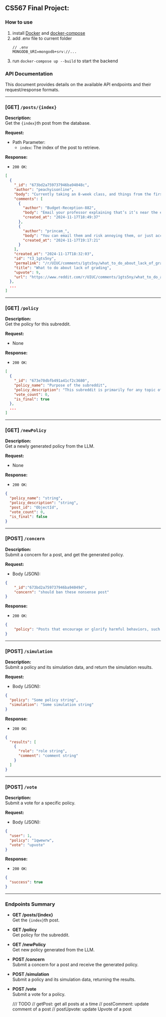 ## CS567 Final Project:

### How to use
1. install [Docker](https://docs.docker.com/desktop/setup/install/mac-install/) and [docker-compose](https://docs.docker.com/compose/install/)
2. add .env file to current folder
   ```
   // .env
   MONGODB_URI=mongodb+srv://...
   ```
3. run `docker-compose up --build` to start the backend 

### API Documentation

This document provides details on the available API endpoints and their request/response formats.

---

### [GET] `/posts/{index}`
**Description:**  
Get the `{index}`th post from the database.

**Request:**
- Path Parameter:
  - `index`: The index of the post to retrieve.

**Response:**
- `200 OK`:
```json
[
  {
    "_id": "673bd2a759737946ba94048c",
    "author": "peachyisonline",
    "body": "Currently taking an 8-week class, and things from the first week still haven't been graded. Not quite sure how to address this, since it's hard to see if I'm on the right path with my assignments if I never receive any feedback. What's the appropriate resource to reach out to?",
    "comments": [
      {
        "author": "Budget-Reception-882",
        "body": "Email your professor explaining that’s it’s near the end of the semester and you’d like to know where you stand in their course.",
        "created_at": "2024-11-17T18:49:37"
      },
      {
        "author": "princam_",
        "body": "You can email them and risk annoying them, or just accept it because apparently that is the standard here.",
        "created_at": "2024-11-17T19:17:21"
      }
    ],
    "created_at": "2024-11-17T18:32:03",
    "id": "t3_1gts5ny",
    "permalink": "/r/UIUC/comments/1gts5ny/what_to_do_about_lack_of_grading/",
    "title": "What to do about lack of grading",
    "upvote": 9,
    "url": "https://www.reddit.com/r/UIUC/comments/1gts5ny/what_to_do_about_lack_of_grading/"
  },
  ...
]
```

---

### [GET] `/policy`
**Description:**  
Get the policy for this subreddit.

**Request:**
- None

**Response:**
- `200 OK`:
```json
[
  {
    "_id": "673e70dbfb491a41cf2c3680",
    "policy_name": "Purpose of the subreddit",
    "policy_description": "This subreddit is primarily for any topic of interest to students, staff, faculty, alumni, etc of UIUC. Additionally, anything related to Urbana or Champaign is welcome.",
    "vote_count": 0,
    "is_final": true
  },
  ...
]
```

---

### [GET] `/newPolicy`
**Description:**  
Get a newly generated policy from the LLM.

**Request:**
- None

**Response:**
- `200 OK`:
```json
{
  "policy_name": "string",
  "policy_description": "string",
  "post_id": "ObjectId",
  "vote_count": 0,
  "is_final": false
}
```

---

### [POST] `/concern`
**Description:**  
Submit a concern for a post, and get the generated policy.

**Request:**
- Body (JSON):
```json
{
    "_id":"673bd2a759737946ba94049d",
    "concern": "should ban these nonsense post"
}
```

**Response:**
- `200 OK`:
```json
{
    "policy": "Posts that encourage or glorify harmful behaviors, such as substance abuse, will be removed.  Posts seeking validation or comparison of negative experiences related to substance abuse will also be removed."
}
```

---

### [POST] `/simulation`
**Description:**  
Submit a policy and its simulation data, and return the simulation results.

**Request:**
- Body (JSON):
```json
{
  "policy": "Some policy string",
  "simulation": "Some simulation string"
}
```

**Response:**
- `200 OK`:
```json
{
  "results": [
    {
      "role": "role string",
      "comment": "comment string"
    }
  ]
}
```

---

### [POST] `/vote`
**Description:**  
Submit a vote for a specific policy.

**Request:**
- Body (JSON):
```json
{
  "user": 1,
  "policy": "1qwewrw",
  "vote": "upvote"
}
```

**Response:**
- `200 OK`:
```json
{
  "success": true
}
```

---

### Endpoints Summary

- **GET /posts/{index}**  
  Get the `{index}`th post.

- **GET /policy**  
  Get policy for the subreddit.

- **GET /newPolicy**  
  Get new policy generated from the LLM.

- **POST /concern**  
  Submit a concern for a post and receive the generated policy.

- **POST /simulation**  
  Submit a policy and its simulation data, returning the results.

- **POST /vote**  
  Submit a vote for a policy.

  /// TODO
  // getPost: get all posts at a time
  // postComment: update comment of a post
  // postUpvote: update Upvote of a post

